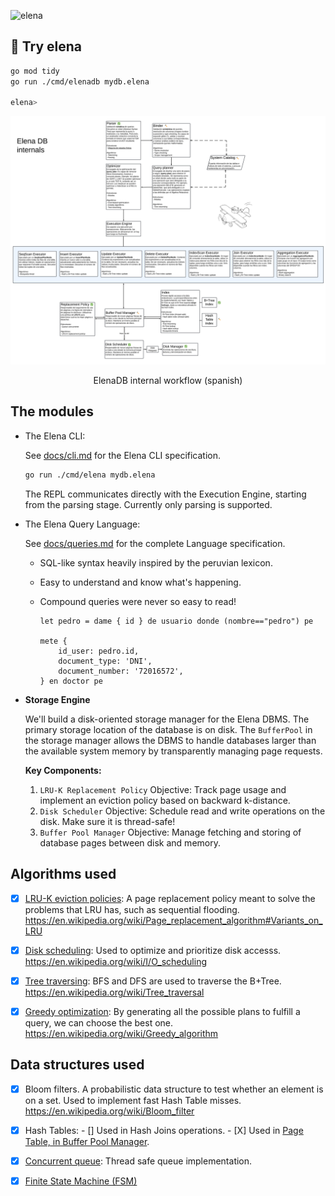 ![elena](https://github.com/proyectitos-fisi/elenadb/assets/153166342/cf0dac2e-5602-4ee5-b28c-3b0de0d46b17)

## 🚂 Try elena

```bash
go mod tidy
go run ./cmd/elenadb mydb.elena

elena>
```

![ElenaDB architecture](./assets/architecture.png)

<p align="center">
ElenaDB internal workflow (spanish)
</p>

## The modules

- The Elena CLI:

  See [docs/cli.md](./docs/cli.md) for the Elena CLI specification.

  ```bash
  go run ./cmd/elena mydb.elena
  ```

  The REPL communicates directly with the Execution Engine, starting
  from the parsing stage. Currently only parsing is supported.

- The Elena Query Language:

  See [docs/queries.md](./docs/queries.md) for the complete Language specification.

  - SQL-like syntax heavily inspired by the peruvian lexicon.
  - Easy to understand and know what's happening.
  - Compound queries were never so easy to read!

    ```elena
    let pedro = dame { id } de usuario donde (nombre=="pedro") pe

    mete {
        id_user: pedro.id,
        document_type: 'DNI',
        document_number: '72016572',
    } en doctor pe
    ```

- **Storage Engine**

  We'll build a disk-oriented storage manager for the Elena DBMS. The primary storage location of the database is on disk. The `BufferPool` in the storage manager allows the DBMS to handle databases larger than the available system memory by transparently managing page requests.

  **Key Components:**

  1. `LRU-K Replacement Policy`
  Objective: Track page usage and implement an eviction policy based on backward k-distance.
  2. `Disk Scheduler`
  Objective: Schedule read and write operations on the disk. Make sure it is thread-safe!
  3. `Buffer Pool Manager`
  Objective: Manage fetching and storing of database pages between disk and memory.

<!-- (!) Internal note: add your algorithms/data structures here -->

## Algorithms used

- [x] [LRU-K eviction policies](pkg/buffer/lru_k_replacer.go): A page replacement policy meant to solve the problems that LRU has,
  such as sequential flooding.
  <https://en.wikipedia.org/wiki/Page_replacement_algorithm#Variants_on_LRU>

- [x] [Disk scheduling](pkg/storage/disk/disk_scheduler.go): Used to optimize and prioritize disk accesss.
  <https://en.wikipedia.org/wiki/I/O_scheduling>

- [x] [Tree traversing](pkg/storage/index/another_bptree.go): BFS and DFS are used to traverse the B+Tree.
  <https://en.wikipedia.org/wiki/Tree_traversal>

- [x] [Greedy optimization](pkg/database/planner.go): By generating all the possible plans to fulfill a query,
  we can choose the best one. <https://en.wikipedia.org/wiki/Greedy_algorithm>

## Data structures used

- [x] Bloom filters. A probabilistic data structure to test whether an element is on a set.
  Used to implement fast Hash Table misses.
  <https://en.wikipedia.org/wiki/Bloom_filter>

- [X] Hash Tables:
      - [] Used in Hash Joins operations.
      - [X] Used in [Page Table, in Buffer Pool Manager](pkg/buffer/buffer_pool_manager.go).

- [x] [Concurrent queue](pkg/common/channel.go): Thread safe queue implementation.

- [x] [Finite State Machine (FSM)](/internal/query/fsm_steps.go)
